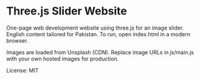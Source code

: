 # Three.js Slider Website

One-page web development website using three.js for an image slider. English content tailored for Pakistan. To run, open index.html in a modern browser.

Images are loaded from Unsplash (CDN). Replace image URLs in js/main.js with your own hosted images for production.

License: MIT
